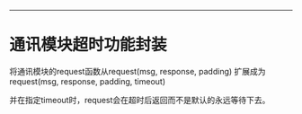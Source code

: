 
---

# 通讯模块超时功能封装

将通讯模块的request函数从request(msg, response, padding) 扩展成为 request(msg, response, padding, timeout)

并在指定timeout时，request会在超时后返回而不是默认的永远等待下去。


